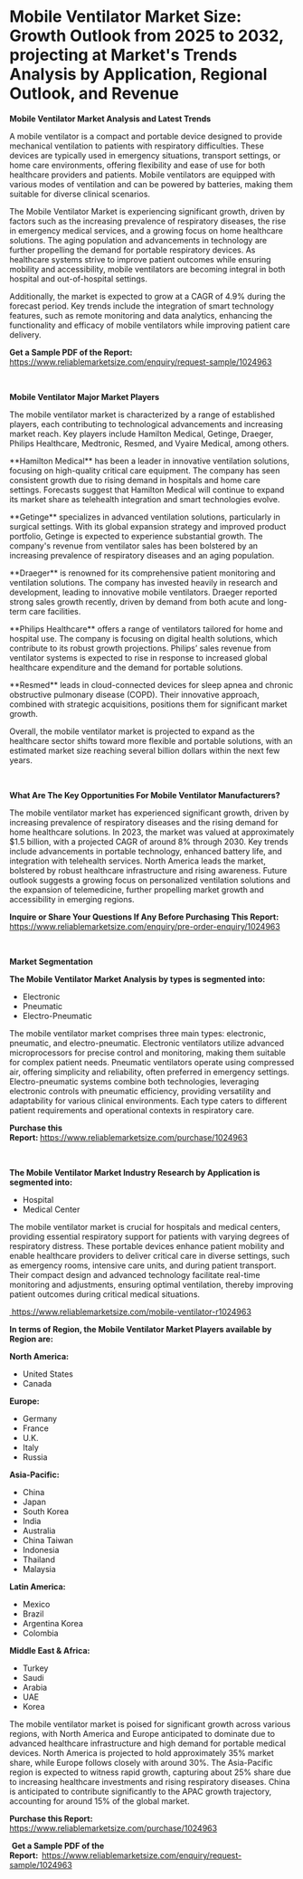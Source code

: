 <p><h1>Mobile Ventilator Market Size: Growth Outlook from 2025 to 2032, projecting at Market's Trends Analysis by Application, Regional Outlook, and Revenue</h1></p><p><strong>Mobile Ventilator Market Analysis and Latest Trends</strong></p>
<p><p>A mobile ventilator is a compact and portable device designed to provide mechanical ventilation to patients with respiratory difficulties. These devices are typically used in emergency situations, transport settings, or home care environments, offering flexibility and ease of use for both healthcare providers and patients. Mobile ventilators are equipped with various modes of ventilation and can be powered by batteries, making them suitable for diverse clinical scenarios.</p><p>The Mobile Ventilator Market is experiencing significant growth, driven by factors such as the increasing prevalence of respiratory diseases, the rise in emergency medical services, and a growing focus on home healthcare solutions. The aging population and advancements in technology are further propelling the demand for portable respiratory devices. As healthcare systems strive to improve patient outcomes while ensuring mobility and accessibility, mobile ventilators are becoming integral in both hospital and out-of-hospital settings.</p><p>Additionally, the market is expected to grow at a CAGR of 4.9% during the forecast period. Key trends include the integration of smart technology features, such as remote monitoring and data analytics, enhancing the functionality and efficacy of mobile ventilators while improving patient care delivery.</p></p>
<p><strong>Get a Sample PDF of the Report:&nbsp;</strong> <a href="https://www.reliablemarketsize.com/enquiry/request-sample/1024963?utm_campaign=2041&utm_medium=2&utm_source=Github&utm_content=ia&utm_term=16042025&utm_id=mobile-ventilator">https://www.reliablemarketsize.com/enquiry/request-sample/1024963</a></p>
<p>&nbsp;</p>
<p><strong>Mobile Ventilator Major Market Players</strong></p>
<p><p>The mobile ventilator market is characterized by a range of established players, each contributing to technological advancements and increasing market reach. Key players include Hamilton Medical, Getinge, Draeger, Philips Healthcare, Medtronic, Resmed, and Vyaire Medical, among others.</p><p>**Hamilton Medical** has been a leader in innovative ventilation solutions, focusing on high-quality critical care equipment. The company has seen consistent growth due to rising demand in hospitals and home care settings. Forecasts suggest that Hamilton Medical will continue to expand its market share as telehealth integration and smart technologies evolve.</p><p>**Getinge** specializes in advanced ventilation solutions, particularly in surgical settings. With its global expansion strategy and improved product portfolio, Getinge is expected to experience substantial growth. The company's revenue from ventilator sales has been bolstered by an increasing prevalence of respiratory diseases and an aging population.</p><p>**Draeger** is renowned for its comprehensive patient monitoring and ventilation solutions. The company has invested heavily in research and development, leading to innovative mobile ventilators. Draeger reported strong sales growth recently, driven by demand from both acute and long-term care facilities.</p><p>**Philips Healthcare** offers a range of ventilators tailored for home and hospital use. The company is focusing on digital health solutions, which contribute to its robust growth projections. Philips’ sales revenue from ventilator systems is expected to rise in response to increased global healthcare expenditure and the demand for portable solutions.</p><p>**Resmed** leads in cloud-connected devices for sleep apnea and chronic obstructive pulmonary disease (COPD). Their innovative approach, combined with strategic acquisitions, positions them for significant market growth.</p><p>Overall, the mobile ventilator market is projected to expand as the healthcare sector shifts toward more flexible and portable solutions, with an estimated market size reaching several billion dollars within the next few years.</p></p>
<p>&nbsp;</p>
<p><strong>What Are The Key Opportunities For Mobile Ventilator Manufacturers?</strong></p>
<p><p>The mobile ventilator market has experienced significant growth, driven by increasing prevalence of respiratory diseases and the rising demand for home healthcare solutions. In 2023, the market was valued at approximately $1.5 billion, with a projected CAGR of around 8% through 2030. Key trends include advancements in portable technology, enhanced battery life, and integration with telehealth services. North America leads the market, bolstered by robust healthcare infrastructure and rising awareness. Future outlook suggests a growing focus on personalized ventilation solutions and the expansion of telemedicine, further propelling market growth and accessibility in emerging regions.</p></p>
<p><strong>Inquire or Share Your Questions If Any Before Purchasing This Report:</strong> <a href="https://www.reliablemarketsize.com/enquiry/pre-order-enquiry/1024963?utm_campaign=2041&utm_medium=2&utm_source=Github&utm_content=ia&utm_term=16042025&utm_id=mobile-ventilator">https://www.reliablemarketsize.com/enquiry/pre-order-enquiry/1024963</a></p>
<p>&nbsp;</p>
<p><strong>Market Segmentation</strong></p>
<p><strong>The Mobile Ventilator Market Analysis by types is segmented into:</strong></p>
<p><ul><li>Electronic</li><li>Pneumatic</li><li>Electro-Pneumatic</li></ul></p>
<p><p>The mobile ventilator market comprises three main types: electronic, pneumatic, and electro-pneumatic. Electronic ventilators utilize advanced microprocessors for precise control and monitoring, making them suitable for complex patient needs. Pneumatic ventilators operate using compressed air, offering simplicity and reliability, often preferred in emergency settings. Electro-pneumatic systems combine both technologies, leveraging electronic controls with pneumatic efficiency, providing versatility and adaptability for various clinical environments. Each type caters to different patient requirements and operational contexts in respiratory care.</p></p>
<p><strong>Purchase this Report:&nbsp;</strong><a href="https://www.reliablemarketsize.com/purchase/1024963?utm_campaign=2041&utm_medium=2&utm_source=Github&utm_content=ia&utm_term=16042025&utm_id=mobile-ventilator">https://www.reliablemarketsize.com/purchase/1024963</a></p>
<p>&nbsp;</p>
<p><strong>The Mobile Ventilator Market Industry Research by Application is segmented into:</strong></p>
<p><ul><li>Hospital</li><li>Medical Center</li></ul></p>
<p><p>The mobile ventilator market is crucial for hospitals and medical centers, providing essential respiratory support for patients with varying degrees of respiratory distress. These portable devices enhance patient mobility and enable healthcare providers to deliver critical care in diverse settings, such as emergency rooms, intensive care units, and during patient transport. Their compact design and advanced technology facilitate real-time monitoring and adjustments, ensuring optimal ventilation, thereby improving patient outcomes during critical medical situations.</p></p>
<p><a href="https://www.reliablemarketsize.com/mobile-ventilator-r1024963?utm_campaign=2041&utm_medium=2&utm_source=Github&utm_content=ia&utm_term=16042025&utm_id=mobile-ventilator">&nbsp;https://www.reliablemarketsize.com/mobile-ventilator-r1024963</a></p>
<p><strong>In terms of Region, the Mobile Ventilator Market Players available by Region are:</strong></p>
<p>
    <p> <strong> North America: </strong>
        <ul>
            <li>United States</li>
            <li>Canada</li>
        </ul>
        </p> 
    <p> <strong> Europe: </strong>
        <ul>
            <li>Germany</li>
            <li>France</li>
            <li>U.K.</li>
            <li>Italy</li>
            <li>Russia</li>
        </ul>
        </p> 
    <p> <strong> Asia-Pacific: </strong>
        <ul>
            <li>China</li>
            <li>Japan</li>
            <li>South Korea</li>
            <li>India</li>
            <li>Australia</li>
            <li>China Taiwan</li>
            <li>Indonesia</li>
            <li>Thailand</li>
            <li>Malaysia</li>
        </ul>
        </p> 
    <p> <strong> Latin America: </strong>
        <ul>
            <li>Mexico</li>
            <li>Brazil</li>
            <li>Argentina Korea</li>
            <li>Colombia</li>
        </ul>
        </p> 
    <p> <strong> Middle East & Africa: </strong>
        <ul>
            <li>Turkey</li>
            <li>Saudi</li>
            <li>Arabia</li>
            <li>UAE</li>
            <li>Korea</li>
        </ul>
    </p>
    </p>
<p><p>The mobile ventilator market is poised for significant growth across various regions, with North America and Europe anticipated to dominate due to advanced healthcare infrastructure and high demand for portable medical devices. North America is projected to hold approximately 35% market share, while Europe follows closely with around 30%. The Asia-Pacific region is expected to witness rapid growth, capturing about 25% share due to increasing healthcare investments and rising respiratory diseases. China is anticipated to contribute significantly to the APAC growth trajectory, accounting for around 15% of the global market.</p></p>
<p><strong>Purchase this Report: </strong><a href="https://www.reliablemarketsize.com/purchase/1024963?utm_campaign=2041&utm_medium=2&utm_source=Github&utm_content=ia&utm_term=16042025&utm_id=mobile-ventilator">https://www.reliablemarketsize.com/purchase/1024963</a></p>
<p>&nbsp;<strong>Get a Sample PDF of the Report:&nbsp;&nbsp;</strong><a href="https://www.reliablemarketsize.com/enquiry/request-sample/1024963?utm_campaign=2041&utm_medium=2&utm_source=Github&utm_content=ia&utm_term=16042025&utm_id=mobile-ventilator">https://www.reliablemarketsize.com/enquiry/request-sample/1024963</a></p>
<p><strong></strong></p>
<p><p></p><p></p><p></p></p>